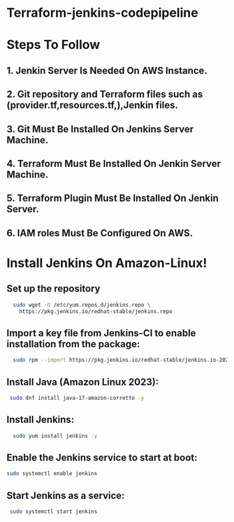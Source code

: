 # Terraform-jenkins-codepipeline
# Steps To Follow
## 1. Jenkin Server Is Needed On AWS Instance.
## 2. Git repository and Terraform files such as (provider.tf,resources.tf,),Jenkin files.
## 3. Git Must Be Installed On Jenkins Server Machine.
## 4. Terraform Must Be Installed On Jenkin Server Machine.
## 5. Terraform Plugin Must Be Installed On Jenkin Server.
## 6. IAM roles Must Be Configured On AWS.



# Install Jenkins On Amazon-Linux!

## Set up the repository
```bash
  sudo wget -O /etc/yum.repos.d/jenkins.repo \
    https://pkg.jenkins.io/redhat-stable/jenkins.repo
```
## Import a key file from Jenkins-CI to enable installation from the package:

```bash
  sudo rpm --import https://pkg.jenkins.io/redhat-stable/jenkins.io-2023.key
```
## Install Java (Amazon Linux 2023):

```bash
 sudo dnf install java-17-amazon-corretto -y
```
## Install Jenkins:

```bash
  sudo yum install jenkins -y
  ```
## Enable the Jenkins service to start at boot:

```bash
sudo systemctl enable jenkins
```
## Start Jenkins as a service:

```bash
 sudo systemctl start jenkins
```
